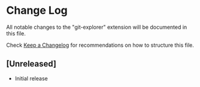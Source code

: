 # Change Log

All notable changes to the "git-explorer" extension will be documented in this file.

Check [Keep a Changelog](http://keepachangelog.com/) for recommendations on how to structure this file.

## [Unreleased]

- Initial release